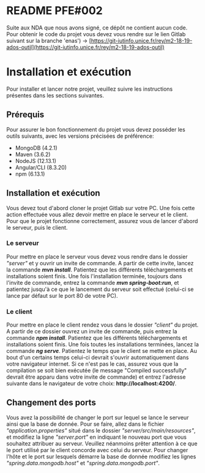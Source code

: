 #  README PFE#002

Suite aux NDA que nous avons signé, ce dépôt ne contient aucun code. Pour obtenir le code du projet vous devez vous rendre sur le lien Gitlab suivant  sur la branche 'enas') ->  [https://git-iutinfo.unice.fr/rey/m2-18-19-ados-outil](https://git-iutinfo.unice.fr/rey/m2-18-19-ados-outil)


# Installation et exécution

Pour installer et lancer notre projet, veuillez suivre les instructions présentes dans les sections suivantes.

## Prérequis

Pour assurer le bon fonctionnement du projet vous devez posséder les outils suivants, avec les versions précisées de préférence:
 - MongoDB (4.2.1)
 - Maven (3.6.2)
 - NodeJS (12.13.1)
 - Angular/CLI (8.3.20)
 - npm (6.13.1)

## Installation et exécution

Vous devez tout d'abord cloner le projet Gitlab sur votre PC. Une fois cette action effectuée vous allez devoir mettre en place le serveur et le client. Pour que le projet fonctionne correctement, assurez vous de lancer d'abord le serveur, puis le client.

###  Le serveur
Pour mettre en place le serveur vous devez vous rendre dans le dossier *"server"* et y ouvrir un invite de commande. A partir de cette invite, lancez la commande ***mvn install***. Patientez que les différents téléchargements et installations soient finis. Une fois l'installation terminée, toujours dans l'invite de commande, entrez la commande ***mvn spring-boot:run***, et patientez jusqu'à ce que le lancement du serveur soit effectué (celui-ci se lance par défaut sur le port 80 de votre PC).

###  Le client
Pour mettre en place le client rendez vous dans le dossier *"client"* du projet. A partir de ce dossier ouvrez un invite de commande, puis entrez la commande ***npm install***. Patientez que les différents téléchargements et installations soient finis. Une fois toutes les installations terminées, lancez la commande ***ng serve***. Patientez le temps que le client se mette en place. Au bout d'un certains temps celui-ci devrait s'ouvrir automatiquement dans votre navigateur internet. Si ce n'est pas le cas, assurez vous que la compilation se soit bien exécutée (le message "Compiled successfully" devrait être apparu dans votre invite de commande) et entrez l'adresse suivante dans le navigateur de votre choix: **http://localhost:4200/**.

## Changement des ports
Vous avez la possibilité de changer le port sur lequel se lance le serveur ainsi que la base de donnée. Pour se faire, allez dans le fichier *"application.properties"* situé dans le dossier *"server/src/main/resources"*, et modifiez la ligne *"server.port"* en indiquant le nouveau port que vous souhaitez attribuer au serveur. Veuillez néanmoins prêter attention à ce que le port utilisé par le client concorde avec celui du serveur. Pour changer l'hôte et le port sur lesquels démarre la base de donnée modifiez les lignes *"spring.data.mongodb.host"* et *"spring.data.mongodb.port"*.
